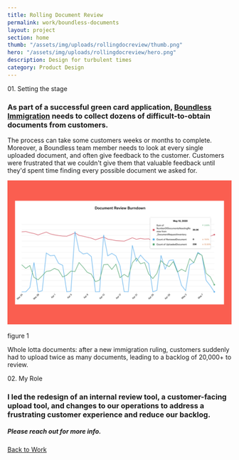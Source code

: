 ```yaml
---
title: Rolling Document Review
permalink: work/boundless-documents
layout: project
section: home
thumb: "/assets/img/uploads/rollingdocreview/thumb.png"
hero: "/assets/img/uploads/rollingdocreview/hero.png"
description: Design for turbulent times
category: Product Design
---
```


<p class="subhead">01. Setting the stage</p>

### As part of a successful green card application, [Boundless Immigration](https://www.boundless.com/) needs to collect dozens of difficult-to-obtain documents from customers.

<div class="content-two-column">
  <p class="has-dropcap">The process can take some customers weeks or months to complete. Moreover, a Boundless team member needs to look at every single uploaded document, and often give feedback to the customer. Customers were frustrated that we couldn't give them that valuable feedback until they'd spent time finding every possible document we asked for.</p>

</div>





<div class="full-width-section">
  <div class="img-caption">
    <img src="/assets/img/uploads/rollingdocreview/burndown.png">
    <div>
      <p class="subhead">figure 1</p>
      <p>Whole lotta documents: after a new immigration ruling, customers suddenly had to upload twice as many documents, leading to a backlog of 20,000+ to review.</p>
    </div>
  </div>
</div>

<p class="subhead">02. My Role</p>

### I led the redesign of an internal review tool, a customer-facing upload tool, and changes to our operations to address a frustrating customer experience and reduce our backlog.

##### Please reach out for more info.

<div class="spacer"></div>
<a href="/">Back to Work</a>
